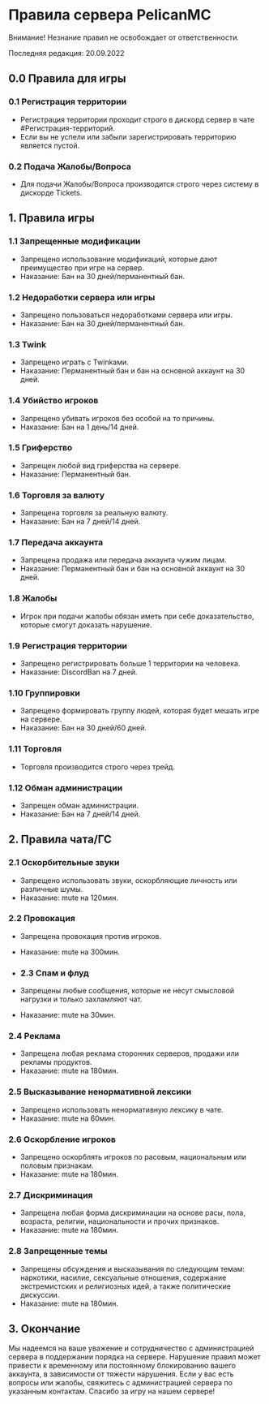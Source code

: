 # Правила сервера PelicanMC

Внимание! Незнание правил не освобождает от ответственности.

Последняя редакция: 20.09.2022

## 0.0 Правила для игры

### 0.1 Регистрация территории

- Регистрация территории проходит строго в дискорд сервер в чате #Регистрация-территорий.
- Если вы не успели или забыли зарегистрировать территорию является пустой.

### 0.2 Подача Жалобы/Вопроса

- Для подачи Жалобы/Вопроса производится строго через систему в дискорде Tickets.

## 1. Правила игры

### 1.1 Запрещенные модификации

- Запрещено использование модификаций, которые дают преимущество при игре на сервер.
- Наказание: Бан на 30 дней/перманентный бан.

### 1.2 Недоработки сервера или игры

- Запрещено пользоваться недоработками сервера или игры.
- Наказание: Бан на 30 дней/перманентный бан.

### 1.3 Twink

- Запрещено играть с Twinkами.
- Наказание: Перманентный бан и бан на основной аккаунт на 30 дней.

### 1.4 Убийство игроков

- Запрещено убивать игроков без особой на то причины.
- Наказание: Бан на 1 день/14 дней.

### 1.5 Гриферство

- Запрещен любой вид гриферства на сервере.
- Наказание: Перманентный бан.

### 1.6 Торговля за валюту

- Запрещена торговля за реальную валюту.
- Наказание: Бан на 7 дней/14 дней.

### 1.7 Передача аккаунта

- Запрещена продажа или передача аккаунта чужим лицам.
- Наказание: Перманентный бан и бан на основной аккаунт на 30 дней.

### 1.8 Жалобы

- Игрок при подачи жалобы обязан иметь при себе доказательство, которые смогут доказать нарушение.

### 1.9 Регистрация территории

- Запрещено регистрировать больше 1 территории на человека.
- Наказание: DiscordBan на 7 дней.

### 1.10 Группировки

- Запрещено формировать группу людей, которая будет мешать игре на сервере.
- Наказание: Бан на 30 дней/60 дней.

### 1.11 Торговля

- Торговля производится строго через трейд.

### 1.12 Обман администрации

- Запрещен обман администрации.
- Наказание: Бан на 7 дней/14 дней.

## 2. Правила чата/ГС

### 2.1 Оскорбительные звуки

- Запрещено использовать звуки, оскорбляющие личность или различные шумы.
- Наказание: mute на 120мин.

### 2.2 Провокация

- Запрещена провокация против игроков.
- Наказание: mute на 300мин.
- ### 2.3 Спам и флуд

- Запрещены любые сообщения, которые не несут смысловой нагрузки и только захламляют чат.
- Наказание: mute на 30мин.

### 2.4 Реклама

- Запрещена любая реклама сторонних серверов, продажи или рекламы продуктов.
- Наказание: mute на 180мин.

### 2.5 Высказывание ненормативной лексики

- Запрещено использовать ненормативную лексику в чате.
- Наказание: mute на 60мин.

### 2.6 Оскорбление игроков

- Запрещено оскорблять игроков по расовым, национальным или половым признакам.
- Наказание: mute на 180мин.

### 2.7 Дискриминация

- Запрещена любая форма дискриминации на основе расы, пола, возраста, религии, национальности и прочих признаков.
- Наказание: mute на 180мин.

### 2.8 Запрещенные темы

- Запрещены обсуждения и высказывания по следующим темам: наркотики, насилие, сексуальные отношения, содержание экстремистских и религиозных идей, а также политические дискуссии.
- Наказание: mute на 180мин.

## 3. Окончание

Мы надеемся на ваше уважение и сотрудничество с администрацией сервера в поддержании порядка на сервере. Нарушение правил может привести к временному или постоянному блокированию вашего аккаунта, в зависимости от тяжести нарушения. Если у вас есть вопросы или жалобы, свяжитесь с администрацией сервера по указанным контактам. Спасибо за игру на нашем сервере!

